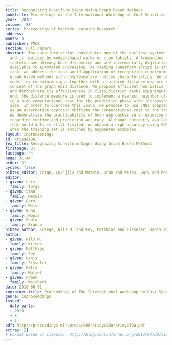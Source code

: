 ```yaml
---
title: Recognizing Cuneiform Signs Using Graph Based Methods
booktitle: Proceedings of the International Workshop on Cost-Sensitive Learning (COST2018)
year: '2018'
volume: '88'
series: Proceedings of Machine Learning Research
address: 
month: 0
publisher: PMLR
section: Full Papers
abstract: The cuneiform script constitutes one of the earliest systems of writing
  and is realized by wedge-shaped marks on clay tablets. A tremendous number of cuneiform
  tablets have already been discovered and are incrementally digitalized and made
  available to automated processing. As reading cuneiform script is still a manual
  task, we address the real-world application of recognizing cuneiform signs by two
  graph based methods with complementary runtime characteristics. We present a graph
  model for cuneiform signs together with a tailored distance measure based on the
  concept of the graph edit distance. We propose efficient heuristics for its computation
  and demonstrate its effectiveness in classification tasks experimentally. To this
  end, the distance measure is used to implement a nearest neighbor classifier leading
  to a high computational cost for the prediction phase with increasing training set
  size. In order to overcome this issue, we propose to use CNNs adapted to graphs
  as an alternative approach shifting the computational cost to the training phase.
  We demonstrate the practicability of both approaches in an experimental comparison
  regarding runtime and prediction accuracy. Although currently available annotated
  real-world data is still limited, we obtain a high accuracy using CNNs, in particular,
  when the training set is enriched by augmented examples.
layout: inproceedings
id: kriege18a
tex_title: Recognizing Cuneiform Signs Using Graph Based Methods
firstpage: 31
lastpage: 44
page: 31-44
order: 31
cycles: false
bibtex_editor: Torgo, Lu\'{i}s and Matwin, Stan and Weiss, Gary and Moniz, Nuno and Branco, Paula
editor: 
- given: Luís
  family: Torgo
- given: Stan
  family: Matwin
- given: Gary
  family: Weiss
- given: Nuno
  family: Moniz
- given: Paula
  family: Branco
bibtex_author: Kriege, Nils M. and Fey, Matthias and Fisseler, Denis and Mutzel, Petra and Weichert, Frank
author:
- given: Nils M.
  family: Kriege
- given: Matthias
  family: Fey
- given: Denis
  family: Fisseler
- given: Petra
  family: Mutzel
- given: Frank
  family: Weichert
date: 2018-08-01
container-title: Proceedings of The International Workshop on Cost-Sensitive Learning
genre: inproceedings
issued:
  date-parts:
  - 2018
  - 8
  - 1
pdf: http://proceedings.mlr.press/v88/kriege18a/kriege18a.pdf
extras: []
# Format based on citeproc: http://blog.martinfenner.org/2013/07/30/citeproc-yaml-for-bibliographies/
---
```

